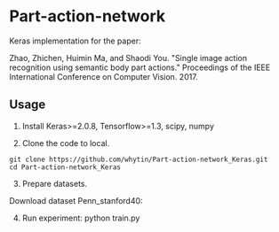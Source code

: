 # Part-action-network

Keras implementation for the paper:

Zhao, Zhichen, Huimin Ma, and Shaodi You. "Single image action recognition using semantic body part actions." Proceedings of the IEEE International Conference on Computer Vision. 2017.

## Usage
1. Install Keras>=2.0.8, Tensorflow>=1.3, scipy, numpy

2. Clone the code to local.   
```
git clone https://github.com/whytin/Part-action-network_Keras.git
cd Part-action-network_Keras
```
3. Prepare datasets.    

Download dataset Penn_stanford40:

4. Run experiment:
python train.py

